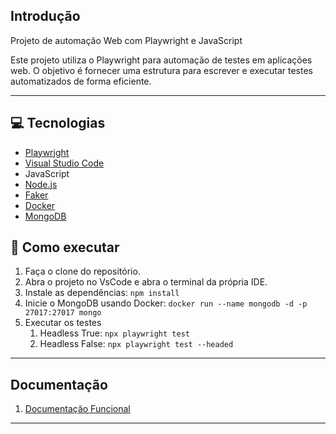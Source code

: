 ## Introdução
Projeto de automação Web com Playwright e JavaScript

Este projeto utiliza o Playwright para automação de testes em aplicações web. O objetivo é fornecer uma estrutura para escrever e executar testes automatizados de forma eficiente.
***

## 💻 Tecnologias
- [Playwrjght](https://playwright.dev/)
- [Visual Studio Code](https://code.visualstudio.com/)
- JavaScript
- [Node.js](https://nodejs.org/en)
- [Faker](https://www.npmjs.com/package/@faker-js/faker)
- [Docker](https://www.docker.com/)
- [MongoDB](https://www.mongodb.com/)

## 🤖 Como executar
1. Faça o clone do repositório.
2. Abra o projeto no VsCode e abra o terminal da própria IDE.
3. Instale as dependências: `npm install`
4. Inicie o MongoDB usando Docker: `docker run --name mongodb -d -p 27017:27017 mongo`
5. Executar os testes
   1. Headless True: `npx playwright test`
   2. Headless False: `npx playwright test --headed`
***

## Documentação
1. [Documentação Funcional](DOCUMENTAÇÃO-FUNCIONAL.md)
***
